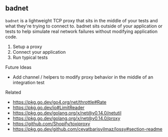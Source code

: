 ## badnet

`badnet` is a lightweight TCP proxy that sits in the middle of your tests and what they're trying to connect to. badnet sits outside of your application or tests to help simulate real network failures without modifying application code.

1. Setup a proxy
1. Connect your application
1. Run typical tests

Future Ideas
- Add channel / helpers to modify proxy behavior in the middle of an integration test

Related
- https://pkg.go.dev/go4.org/net/throttle#Rate
- https://pkg.go.dev/io#LimitReader
- https://pkg.go.dev/golang.org/x/net@v0.14.0/netutil
- https://pkg.go.dev/golang.org/x/net@v0.14.0/proxy
- https://github.com/Shopify/toxiproxy
- https://pkg.go.dev/github.com/cevatbarisyilmaz/lossy#section-readme
